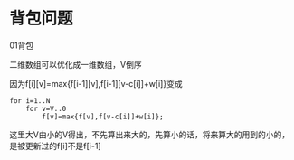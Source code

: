 # 背包问题

01背包

二维数组可以优化成一维数组，V倒序

因为f\[i\]\[v\]=max{f\[i-1\]\[v\],f\[i-1\]\[v-c\[i\]\]+w\[i\]}变成

```text
for i=1..N
    for v=V..0
        f[v]=max{f[v],f[v-c[i]]+w[i]};
```

这里大V由小的V得出，不先算出来大的，先算小的话，将来算大的用到的小的，是被更新过的f\[i\]不是f\[i-1\]

